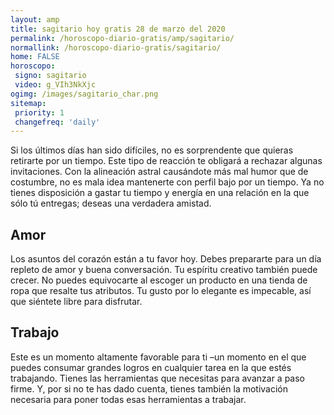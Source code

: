 ```yaml
---
layout: amp
title: sagitario hoy gratis 28 de marzo del 2020 
permalink: /horoscopo-diario-gratis/amp/sagitario/
normallink: /horoscopo-diario-gratis/sagitario/
home: FALSE
horoscopo:
 signo: sagitario
 video: g_VIh3NkXjc
ogimg: /images/sagitario_char.png
sitemap:
 priority: 1
 changefreq: 'daily'
---
```



Si los últimos días han sido difíciles, no es sorprendente que quieras retirarte por un tiempo. Este tipo de reacción te obligará a rechazar algunas invitaciones. Con la alineación astral causándote más mal humor que de costumbre, no es mala idea mantenerte con perfil bajo por un tiempo. Ya no tienes disposición a gastar tu tiempo y energía en una relación en la que sólo tú entregas; deseas una verdadera amistad.

## Amor

Los asuntos del corazón están a tu favor hoy. Debes prepararte para un día repleto de amor y buena conversación. Tu espíritu creativo también puede crecer. No puedes equivocarte al escoger un producto en una tienda de ropa que resalte tus atributos. Tu gusto por lo elegante es impecable, así que siéntete libre para disfrutar.

## Trabajo

Este es un momento altamente favorable para ti –un momento en el que puedes consumar grandes logros en cualquier tarea en la que estés trabajando. Tienes las herramientas que necesitas para avanzar a paso firme. Y, por si no te has dado cuenta, tienes también la motivación necesaria para poner todas esas herramientas a trabajar.